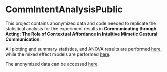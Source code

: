 # CommIntentAnalysisPublic
This project contains anonymized data and code needed to replicate the statistical analysis for the experiment results in **Communicating through Acting: The Role of Contextual Affordance in Intuitive Mimetic Gestural Communication**.

All plotting and summary statistics, and ANOVA results are performed [here](../CommIntent_data_analysis_pure.ipynb), while the mixed effect models are performed [here](../analysis.Rmd). 

The anonymized data can be accessed [here](../anonymized_data.csv).
